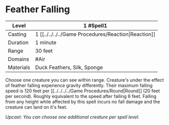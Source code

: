 # Feather Falling

| Level     | 1 #Spell1                                            |
| --------- | ---------------------------------------------------- |
| Casting   | 1 [[../../../../Game Procedures/Reaction\|Reaction]] |
| Duration  | 1 minute                                             |
| Range     | 30 feet                                              |
| Domains   | #Air                                                 |
| Materials | Duck Feathers, Silk, Sponge                          |

Choose one creature you can see within range. Creature's under the effect of feather falling experience gravity differently. Their maximum falling speed is 120 feet per [[../../../../Game Procedures/Round\|Round]] (20 feet per second). Roughly equivalent to the speed after falling 6 feet. Falling from any height while affected by this spell incurs no fall damage and the creature can land on it's feet.

*Upcast: You can choose one additional creature per spell level.*